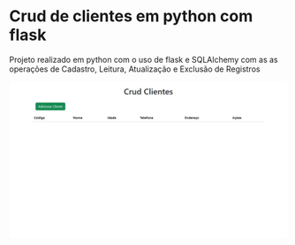 # Crud de clientes em python com flask

Projeto realizado em python com o uso de flask e SQLAlchemy com as as operações de Cadastro, Leitura, Atualização e Exclusão de Registros
<br>

<img src="https://raw.githubusercontent.com/Sheliga/images/master/projects/crud_cliente_flask/inicial.jpg">
